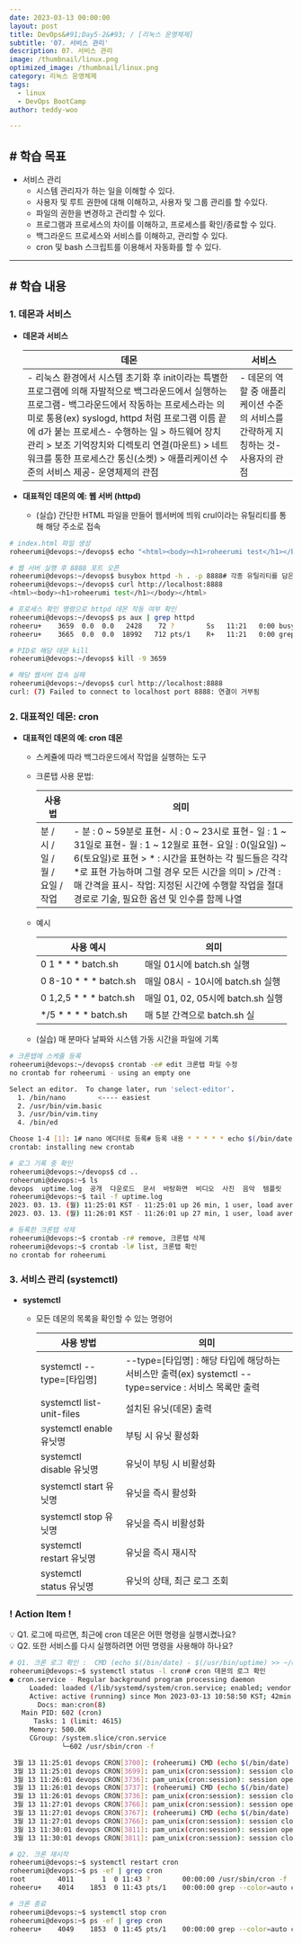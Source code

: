 ```yaml
---
date: 2023-03-13 00:00:00
layout: post
title: DevOps&#91;Day5-2&#93; / [리눅스 운영체제]
subtitle: '07. 서비스 관리'
description: 07. 서비스 관리
image: /thumbnail/linux.png
optimized_image: /thumbnail/linux.png
category: 리눅스 운영체제
tags:
  - linux
  - DevOps BootCamp
author: teddy-woo

---
```


## **# 학습 목표**

- 서비스 관리
    - 시스템 관리자가 하는 일을 이해할 수 있다.
    - 사용자 및 루트 권한에 대해 이해하고, 사용자 및 그룹 관리를 할 수있다.
    - 파일의 권한을 변경하고 관리할 수 있다.
    - 프로그램과 프로세스의 차이를 이해하고, 프로세스를 확인/종료할 수 있다.
    - 백그라운드 프로세스와 서비스를 이해하고, 관리할 수 있다.
    - cron 및 bash 스크립트를 이용해서 자동화를 할 수 있다.

---

## **# 학습 내용**

### **1. 데몬과 서비스**

- **데몬과 서비스**
    
    
    | 데몬 | 서비스 |
    | --- | --- |
    | - 리눅스 환경에서 시스템 초기화 후 init이라는 특별한 프로그램에 의해 자발적으로 백그라운드에서 실행하는 프로그램- 백그라운드에서 작동하는 프로세스라는 의미로 통용(ex) syslogd, httpd 처럼 프로그램 이름 끝에 d가 붙는 프로세스- 수행하는 일 > 하드웨어 장치 관리 > 보조 기억장치와 디렉토리 연결(마운트) > 네트워크를 통한 프로세스간 통신(소켓) > 애플리케이션 수준의 서비스 제공- 운영체제의 관점 | - 데몬의 역할 중 애플리케이션 수준의 서비스를 간략하게 지칭하는 것- 사용자의 관점 |
    
- **대표적인 데몬의 예: 웹 서버 (httpd)**
    - (실습) 간단한 HTML 파일을 만들어 웹서버에 띄워 crul이라는 유틸리티를 통해 해당 주소로 접속

```bash
# index.html 파일 생성
roheerumi@devops:~/devops$ echo "<html><body><h1>roheerumi test</h1></body></html>" > index.html

# 웹 서버 실행 후 8888 포트 오픈
roheerumi@devops:~/devops$ busybox httpd -h . -p 8888# 각종 유틸리티를 담은 리눅스용 애플리케이션# 웹 서버 접속
roheerumi@devops:~/devops$ curl http://localhost:8888
<html><body><h1>roheerumi test</h1></body></html>

# 프로세스 확인 명령으로 httpd 데몬 작동 여부 확인
roheerumi@devops:~/devops$ ps aux | grep httpd
roheeru+    3659  0.0  0.0   2428    72 ?        Ss   11:21   0:00 busybox httpd -h . -p 8888
roheeru+    3665  0.0  0.0  18992   712 pts/1    R+   11:21   0:00 grep --color=auto httpd

# PID로 해당 데몬 kill
roheerumi@devops:~/devops$ kill -9 3659

# 해당 웹서버 접속 실패
roheerumi@devops:~/devops$ curl http://localhost:8888
curl: (7) Failed to connect to localhost port 8888: 연결이 거부됨
```

### **2. 대표적인 데몬: cron**

- **대표적인 데몬의 예: cron 데몬**
    - 스케쥴에 따라 백그라운드에서 작업을 실행하는 도구
    - 크론탭 사용 문법:
        
        
        | 사용법 | 의미 |
        | --- | --- |
        | 분 / 시 / 일 / 월 / 요일 / 작업 | - 분 : 0 ~ 59분로 표현- 시 : 0 ~ 23시로 표현- 일 : 1 ~ 31일로 표현- 월 : 1 ~ 12월로 표현- 요일 : 0(일요일) ~ 6(토요일)로 표현 > * : 시간을 표현하는 각 필드들은 각각 *로 표현 가능하며 그럴 경우 모든 시간을 의미 > /간격 : 매 간격을 표시- 작업: 지정된 시간에 수행할 작업을 절대 경로로 기술, 필요한 옵션 및 인수를 함께 나열 |
   
    - 예시
        
        
        | 사용 예시 | 의미 |
        | --- | --- |
        | 0 1 * * * batch.sh | 매일 01시에 batch.sh 실행 |
        | 0 8-10 * * * batch.sh | 매일 08시 - 10시에 batch.sh 실행 |
        | 0 1,2,5 * * * batch.sh | 매일 01, 02, 05시에 batch.sh 실행 |
        | */5 * * * * batch.sh | 매 5분 간격으로 batch.sh 실 |
   
    - (실습) 매 분마다 날짜와 시스템 가동 시간을 파일에 기록

```bash
# 크론탭에 스케쥴 등록
roheerumi@devops:~/devops$ crontab -e# edit 크론탭 파일 수정
no crontab for roheerumi - using an empty one

Select an editor.  To change later, run 'select-editor'.
  1. /bin/nano        <---- easiest
  2. /usr/bin/vim.basic
  3. /usr/bin/vim.tiny
  4. /bin/ed

Choose 1-4 [1]: 1# nano 에디터로 등록# 등록 내용 * * * * * echo $(/bin/date) - $(/usr/bin/uptime) >> ~/uptime.log# 정상적으로 크론탭 등록
crontab: installing new crontab

# 로그 기록 중 확인
roheerumi@devops:~/devops$ cd ..
roheerumi@devops:~$ ls
devops  uptime.log  공개  다운로드  문서  바탕화면  비디오  사진  음악  템플릿
roheerumi@devops:~$ tail -f uptime.log
2023. 03. 13. (월) 11:25:01 KST - 11:25:01 up 26 min, 1 user, load average: 0.06, 0.16, 0.18
2023. 03. 13. (월) 11:26:01 KST - 11:26:01 up 27 min, 1 user, load average: 0.02, 0.12, 0.17

# 등록한 크론탭 삭제
roheerumi@devops:~$ crontab -r# remove, 크론탭 삭제
roheerumi@devops:~$ crontab -l# list, 크론탭 확인
no crontab for roheerumi
```

### **3. 서비스 관리 (systemctl)**

- **systemctl**
    - 모든 데몬의 목록을 확인할 수 있는 명령어
        
        
        | 사용 방법 | 의미 |
        | --- | --- |
        | systemctl --type=[타입명] | --type=[타입명] : 해당 타입에 해당하는 서비스만 출력(ex) systemctl --type=service : 서비스 목록만 출력 |
        | systemctl list-unit-files | 설치된 유닛(데몬) 출력 |
        | systemctl enable 유닛명 | 부팅 시 유닛 활성화 |
        | systemctl disable 유닛명 | 유닛이 부팅 시 비활성화 |
        | systemctl start 유닛명 | 유닛을 즉시 활성화 |
        | systemctl stop 유닛명 | 유닛을 즉시 비활성화 |
        | systemctl restart 유닛명 | 유닛을 즉시 재시작 |
        | systemctl status 유닛명 | 유닛의 상태, 최근 로그 조회 |

### ! Action Item !

<aside>
💡 Q1. 로그에 따르면, 최근에 cron 데몬은 어떤 명령을 실행시켰나요?

</aside>

<aside>
💡 Q2. 또한 서비스를 다시 실행하려면 어떤 명령을 사용해야 하나요?

</aside>

```bash
# Q1. 크론 로그 확인 :  CMD (echo $(/bin/date) - $(/usr/bin/uptime) >> ~/uptime.log) 명령 실행
roheerumi@devops:~$ systemctl status -l cron# cron 데몬의 로그 확인
● cron.service - Regular background program processing daemon
     Loaded: loaded (/lib/systemd/system/cron.service; enabled; vendor preset: enabled)
     Active: active (running) since Mon 2023-03-13 10:58:50 KST; 42min ago
       Docs: man:cron(8)
   Main PID: 602 (cron)
      Tasks: 1 (limit: 4615)
     Memory: 500.0K
     CGroup: /system.slice/cron.service
             └─602 /usr/sbin/cron -f

 3월 13 11:25:01 devops CRON[3700]: (roheerumi) CMD (echo $(/bin/date) - $(/usr/bin/uptime) >> ~/uptime.log)
 3월 13 11:25:01 devops CRON[3699]: pam_unix(cron:session): session closed for user roheerumi
 3월 13 11:26:01 devops CRON[3736]: pam_unix(cron:session): session opened for user roheerumi by (uid=0)
 3월 13 11:26:01 devops CRON[3737]: (roheerumi) CMD (echo $(/bin/date) - $(/usr/bin/uptime) >> ~/uptime.log)
 3월 13 11:26:01 devops CRON[3736]: pam_unix(cron:session): session closed for user roheerumi
 3월 13 11:27:01 devops CRON[3766]: pam_unix(cron:session): session opened for user roheerumi by (uid=0)
 3월 13 11:27:01 devops CRON[3767]: (roheerumi) CMD (echo $(/bin/date) - $(/usr/bin/uptime) >> ~/uptime.log)
 3월 13 11:27:01 devops CRON[3766]: pam_unix(cron:session): session closed for user roheerumi
 3월 13 11:30:01 devops CRON[3811]: pam_unix(cron:session): session opened for user root by (uid=0)
 3월 13 11:30:01 devops CRON[3811]: pam_unix(cron:session): session closed for user root

# Q2. 크론 재시작
roheerumi@devops:~$ systemctl restart cron
roheerumi@devops:~$ ps -ef | grep cron
root        4011       1  0 11:43 ?        00:00:00 /usr/sbin/cron -f
roheeru+    4014    1853  0 11:43 pts/1    00:00:00 grep --color=auto cron

# 크론 종료
roheerumi@devops:~$ systemctl stop cron
roheerumi@devops:~$ ps -ef | grep cron
roheeru+    4049    1853  0 11:45 pts/1    00:00:00 grep --color=auto cron
```
